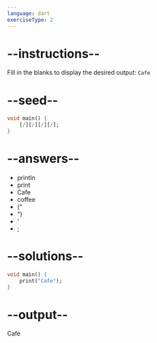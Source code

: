 ```yaml
---
language: dart
exerciseType: 2
---
```


# --instructions--

Fill in the blanks to display the desired output: `Cafe`

# --seed--

```dart
void main() {
    [/][/][/][/];
}
```

# --answers--

- println
- print
- Cafe
- coffee
- ("
- ")
- '
- ;

# --solutions--

```dart
void main() {
    print("Cafe");
}
```

# --output--

Cafe
